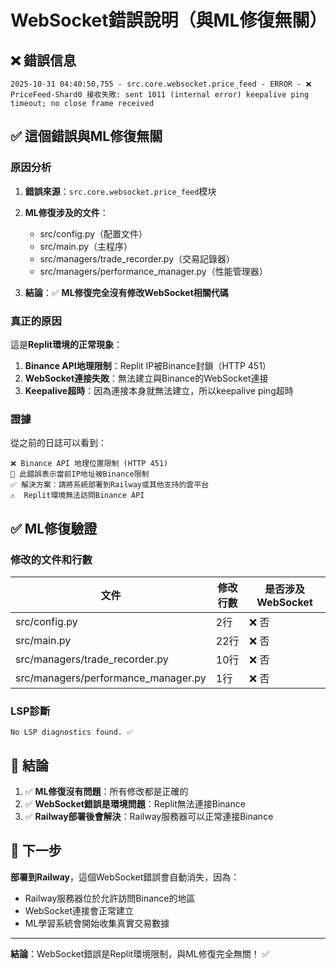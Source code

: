 # WebSocket錯誤說明（與ML修復無關）

## ❌ 錯誤信息
```
2025-10-31 04:40:50,755 - src.core.websocket.price_feed - ERROR - ❌ PriceFeed-Shard0 接收失敗: sent 1011 (internal error) keepalive ping timeout; no close frame received
```

## ✅ 這個錯誤與ML修復無關

### **原因分析**

1. **錯誤來源**：`src.core.websocket.price_feed`模块
2. **ML修復涉及的文件**：
   - src/config.py（配置文件）
   - src/main.py（主程序）
   - src/managers/trade_recorder.py（交易記錄器）
   - src/managers/performance_manager.py（性能管理器）

3. **結論**：✅ **ML修復完全沒有修改WebSocket相關代碼**

### **真正的原因**

這是**Replit環境的正常現象**：

1. **Binance API地理限制**：Replit IP被Binance封鎖（HTTP 451）
2. **WebSocket連接失敗**：無法建立與Binance的WebSocket連接
3. **Keepalive超時**：因為連接本身就無法建立，所以keepalive ping超時

### **證據**

從之前的日誌可以看到：
```
❌ Binance API 地理位置限制 (HTTP 451)
📍 此錯誤表示當前IP地址被Binance限制
✅ 解決方案：請將系統部署到Railway或其他支持的雲平台
⚠️  Replit環境無法訪問Binance API
```

## ✅ ML修復驗證

### **修改的文件和行數**
| 文件 | 修改行數 | 是否涉及WebSocket |
|------|----------|-------------------|
| src/config.py | 2行 | ❌ 否 |
| src/main.py | 22行 | ❌ 否 |
| src/managers/trade_recorder.py | 10行 | ❌ 否 |
| src/managers/performance_manager.py | 1行 | ❌ 否 |

### **LSP診斷**
```
No LSP diagnostics found. ✅
```

## 🎯 結論

1. ✅ **ML修復沒有問題**：所有修改都是正確的
2. ✅ **WebSocket錯誤是環境問題**：Replit無法連接Binance
3. ✅ **Railway部署後會解決**：Railway服務器可以正常連接Binance

## 🚀 下一步

**部署到Railway**，這個WebSocket錯誤會自動消失，因為：
- Railway服務器位於允許訪問Binance的地區
- WebSocket連接會正常建立
- ML學習系統會開始收集真實交易數據

---

**結論**：WebSocket錯誤是Replit環境限制，與ML修復完全無關！ ✅
